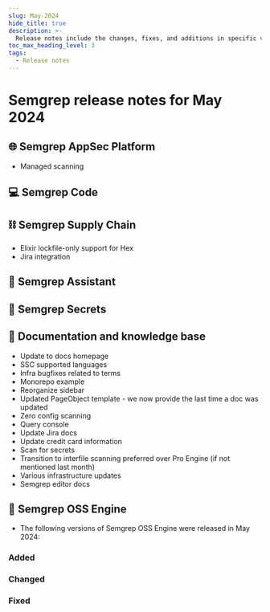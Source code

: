 ```yaml
---
slug: May-2024
hide_title: true
description: >-
  Release notes include the changes, fixes, and additions in specific versions of Semgrep.
toc_max_heading_level: 3
tags:
  - Release notes
---
```


# Semgrep release notes for May 2024

## 🌐 Semgrep AppSec Platform

- Managed scanning

## 💻 Semgrep Code

## ⛓️  Semgrep Supply Chain

- Elixir lockfile-only support for Hex
- Jira integration

## 🤖 Semgrep Assistant

## 🔐 Semgrep Secrets


## 📝 Documentation and knowledge base

- Update to docs homepage <!-- 1552 -->
- SSC supported languages
- Infra bugfixes related to terms
- Monorepo example <!-- 1551 -->
- Reorganize sidebar <!-- 1553 -->
- Updated PageObject template - we now provide the last time a doc was updated <!-- 1550 -->
- Zero config scanning
- Query console
- Update Jira docs
- Update credit card information <!-- 1534 -->
- Scan for secrets <!-- 1570 -->
- Transition to interfile scanning preferred over Pro Engine (if not mentioned last month) <!-- 1555 -->
- Various infrastructure updates <!-- 1542 -->
- Semgrep editor docs

## 🔧 Semgrep OSS Engine

- The following versions of Semgrep OSS Engine were released in May 2024:

### Added

### Changed

### Fixed
